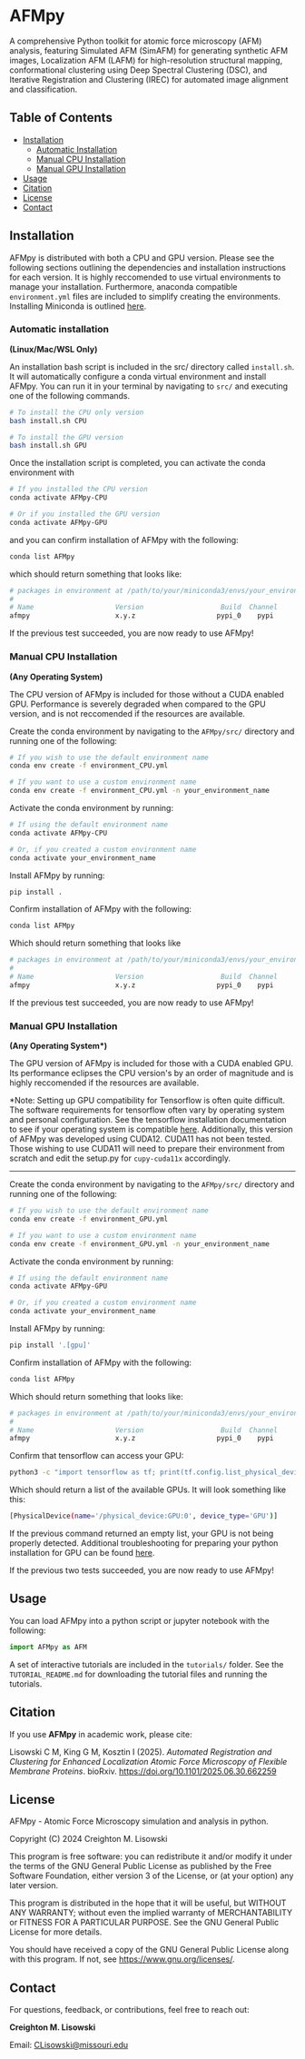 # AFMpy

A comprehensive Python toolkit for atomic force microscopy (AFM) analysis, featuring Simulated AFM (SimAFM) for generating synthetic AFM images, Localization AFM (LAFM) for high-resolution structural mapping, conformational clustering using Deep Spectral Clustering (DSC), and Iterative Registration and Clustering (IREC) for automated image alignment and classification.

## Table of Contents
- [Installation](#installation)
    - [Automatic Installation](#automatic-installation)
    - [Manual CPU Installation](#manual-cpu-installation)
    - [Manual GPU Installation](#manual-gpu-installation)
- [Usage](#usage)
- [Citation](#citation)
- [License](#license)
- [Contact](#contact)


## Installation
AFMpy is distributed with both a CPU and GPU version. Please see the following sections outlining the dependencies and installation instructions for each version. It is highly reccomended to use virtual environments to manage your installation. Furthermore, anaconda compatible ```environment.yml``` files are included to simplify creating the environments. Installing Miniconda is outlined [here](https://docs.anaconda.com/miniconda/install/).

### Automatic installation 
**(Linux/Mac/WSL Only)**

An installation bash script is included in the src/ directory called ```install.sh```. It will automatically configure a conda virtual environment and install AFMpy. You can run it in your terminal by navigating to ```src/``` and executing one of the following commands.

```bash
# To install the CPU only version
bash install.sh CPU

# To install the GPU version
bash install.sh GPU
```

Once the installation script is completed, you can activate the conda environment with
```bash
# If you installed the CPU version
conda activate AFMpy-CPU

# Or if you installed the GPU version
conda activate AFMpy-GPU
```

and you can confirm installation of AFMpy with the following:
```bash
conda list AFMpy
```

which should return something that looks like:
```bash
# packages in environment at /path/to/your/miniconda3/envs/your_environment_name:
#
# Name                    Version                   Build  Channel
afmpy                     x.y.z                    pypi_0    pypi
```

If the previous test succeeded, you are now ready to use AFMpy!

### Manual CPU Installation

**(Any Operating System)**

The CPU version of AFMpy is included for those without a CUDA enabled GPU. Performance is severely degraded when compared to the GPU version, and is not reccomended if the resources are available.

Create the conda environment by navigating to the `AFMpy/src/` directory and running one of the following:

```bash
# If you wish to use the default environment name
conda env create -f environment_CPU.yml

# If you want to use a custom environment name
conda env create -f environment_CPU.yml -n your_environment_name
```

Activate the conda environment by running:

```bash
# If using the default environment name
conda activate AFMpy-CPU

# Or, if you created a custom environment name
conda activate your_environment_name
```

Install AFMpy by running:
```bash
pip install .
```

Confirm installation of AFMpy with the following:
```bash
conda list AFMpy
```

Which should return something that looks like
```bash
# packages in environment at /path/to/your/miniconda3/envs/your_environment_name:
#
# Name                    Version                   Build  Channel
afmpy                     x.y.z                    pypi_0    pypi
```

If the previous test succeeded, you are now ready to use AFMpy!

### Manual GPU Installation

**(Any Operating System\*)**

The GPU version of AFMpy is included for those with a CUDA enabled GPU. Its performance eclipses the CPU version's by an order of magnitude and is highly reccomended if the resources are available.

*Note: Setting up GPU compatibility for Tensorflow is often quite difficult. The software requirements for tensorflow often vary by operating system and personal configuration. See the tensorflow installation documentation to see if your operating system is compatible [here](https://www.tensorflow.org/install/pip). Additionally, this version of AFMpy was developed using CUDA12. CUDA11 has not been tested. Those wishing to use CUDA11 will need to prepare their environment from scratch and edit the setup.py for `cupy-cuda11x` accordingly.

*****

Create the conda environment by navigating to the `AFMpy/src/` directory and running one of the following:
```bash
# If you wish to use the default environment name
conda env create -f environment_GPU.yml

# If you want to use a custom environment name
conda env create -f environment_GPU.yml -n your_environment_name
```

Activate the conda environment by running:
```bash
# If using the default environment name
conda activate AFMpy-GPU

# Or, if you created a custom environment name
conda activate your_environment_name
```

Install AFMpy by running:
```bash
pip install '.[gpu]'
```

Confirm installation of AFMpy with the following:
```bash
conda list AFMpy
```

Which should return something that looks like:
```bash
# packages in environment at /path/to/your/miniconda3/envs/your_environment_name:
#
# Name                    Version                   Build  Channel
afmpy                     x.y.z                    pypi_0    pypi
```

Confirm that tensorflow can access your GPU:
```bash
python3 -c "import tensorflow as tf; print(tf.config.list_physical_devices('GPU'))"
```

Which should return a list of the available GPUs. It will look something like this:
```bash
[PhysicalDevice(name='/physical_device:GPU:0', device_type='GPU')]
```

If the previous command returned an empty list, your GPU is not being properly detected. Additional troubleshooting for preparing your python installation for GPU can be found [here](https://www.tensorflow.org/install/pip).

If the previous two tests succeeded, you are now ready to use AFMpy!

## Usage
You can load AFMpy into a python script or jupyter notebook with the following:
```python
import AFMpy as AFM
```

A set of interactive tutorials are included in the ```tutorials/``` folder. See the ```TUTORIAL_README.md``` for downloading the tutorial files and running the tutorials.

## Citation

If you use **AFMpy** in academic work, please cite:

Lisowski C M, King G M, Kosztin I (2025).
*Automated Registration and Clustering for Enhanced Localization Atomic Force Microscopy of Flexible Membrane Proteins*.
bioRxiv. https://doi.org/10.1101/2025.06.30.662259


## License
AFMpy - Atomic Force Microscopy simulation and analysis in python.

Copyright (C) 2024  Creighton M. Lisowski

This program is free software: you can redistribute it and/or modify it under the terms of the GNU General Public License as published by the Free Software Foundation, either version 3 of the License, or (at your option) any later version.

This program is distributed in the hope that it will be useful, but WITHOUT ANY WARRANTY; without even the implied warranty of MERCHANTABILITY or FITNESS FOR A PARTICULAR PURPOSE.  See the GNU General Public License for more details.

You should have received a copy of the GNU General Public License along with this program.  If not, see <https://www.gnu.org/licenses/>.

## Contact
For questions, feedback, or contributions, feel free to reach out:

**Creighton M. Lisowski**

Email: CLisowski@missouri.edu
